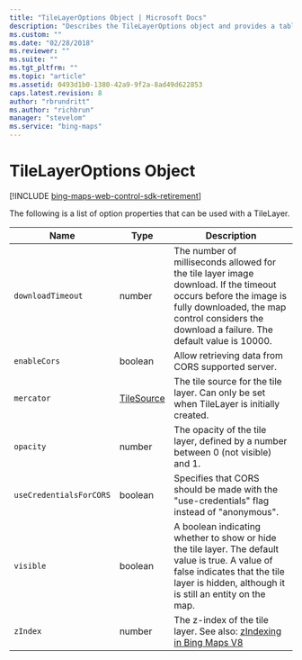 ```yaml
---
title: "TileLayerOptions Object | Microsoft Docs"
description: "Describes the TileLayerOptions object and provides a table that outlines the type and description for various objects."
ms.custom: ""
ms.date: "02/28/2018"
ms.reviewer: ""
ms.suite: ""
ms.tgt_pltfrm: ""
ms.topic: "article"
ms.assetid: 0493d1b0-1380-42a9-9f2a-8ad49d622853
caps.latest.revision: 8
author: "rbrundritt"
ms.author: "richbrun"
manager: "stevelom"
ms.service: "bing-maps"
---
```


# TileLayerOptions Object

[!INCLUDE [bing-maps-web-control-sdk-retirement](../../includes/bing-maps-web-control-sdk-retirement.md)]

The following is a list of option properties that can be used with a TileLayer.

Name                | Type          | Description
------------------- | ------------- | ----------------------------------------
`downloadTimeout`   | number        | The number of milliseconds allowed for the tile layer image download. If the timeout occurs before the image is fully downloaded, the map control considers the download a failure. The default value is 10000. 
`enableCors` | boolean | Allow retrieving data from CORS supported server.
`mercator`          | [TileSource](tilesource-class.md)    | The tile source for the tile layer. Can only be set when TileLayer is initially created.
`opacity`           | number        | The opacity of the tile layer, defined by a number between 0 (not visible) and 1.
`useCredentialsForCORS` | boolean | Specifies that CORS should be made with the "use-credentials" flag instead of "anonymous".
`visible`           | boolean       | A boolean indicating whether to show or hide the tile layer. The default value is true. A value of false indicates that the tile layer is hidden, although it is still an entity on the map.
`zIndex`            | number        | The z-index of the tile layer. See also: [zIndexing in Bing Maps V8](../articles/zindexing-in-bing-maps-v8.md) 	
